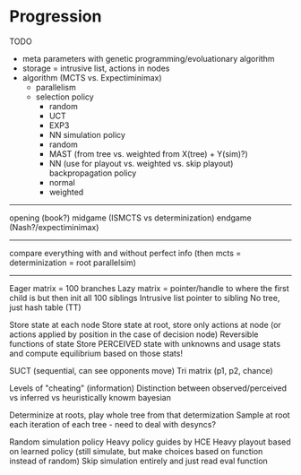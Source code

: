 # Progression

TODO

- meta parameters with genetic programming/evoluationary algorithm
- storage = intrusive list, actions in nodes
- algorithm (MCTS vs. Expectiminimax)
  - parallelism
  - selection policy
    - random
    - UCT
    - EXP3
    - NN
  simulation policy
    - random
    - MAST (from tree vs. weighted from X(tree) + Y(sim)?)
    - NN (use for playout vs. weighted vs. skip playout)
  backpropagation policy
    - normal
    - weighted

---

opening (book?)
midgame (ISMCTS vs determinization)
endgame (Nash?/expectiminimax)

---

compare everything with and without perfect info (then mcts = determinization = root parallelsim)


---


Eager matrix = 100 branches
Lazy matrix = pointer/handle to where the first child is but then init all 100 siblings
Intrusive list pointer to sibling
No tree, just hash table (TT)

Store state at each node
Store state at root, store only actions at node (or actions applied by position in the case of decision node)
Reversible functions of state
Store PERCEIVED state with unknowns and usage stats and compute equilibrium based on those stats!

SUCT (sequential, can see opponents move)
Tri matrix (p1, p2, chance)

Levels of "cheating" (information)
Distinction between observed/perceived vs inferred vs heuristically knowm bayesian

Determinize at roots, play whole tree from that determization
Sample at root each iteration of each tree - need to deal with desyncs?

Random simulation policy
Heavy policy guides by HCE
Heavy playout based on learned policy (still simulate, but make choices based on function instead of random)
Skip simulation entirely and just read eval function